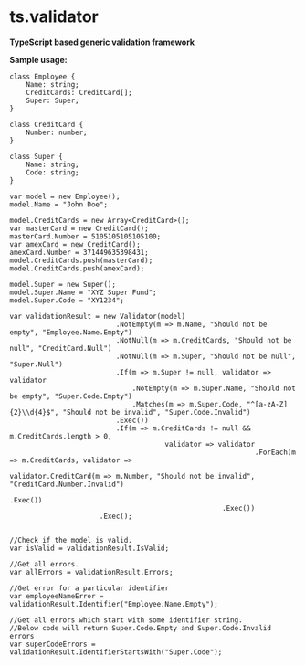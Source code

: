 # ts.validator

**TypeScript based generic validation framework**

**Sample usage:**

    class Employee {
        Name: string;
        CreditCards: CreditCard[];
        Super: Super;
    }

    class CreditCard {
        Number: number;
    }

    class Super {
        Name: string;
        Code: string;
    }

    var model = new Employee();
    model.Name = "John Doe";

    model.CreditCards = new Array<CreditCard>();
    var masterCard = new CreditCard();
    masterCard.Number = 5105105105105100;
    var amexCard = new CreditCard();
    amexCard.Number = 371449635398431;
    model.CreditCards.push(masterCard);
    model.CreditCards.push(amexCard);

    model.Super = new Super();
    model.Super.Name = "XYZ Super Fund";
    model.Super.Code = "XY1234";

    var validationResult = new Validator(model)                              
                              .NotEmpty(m => m.Name, "Should not be empty", "Employee.Name.Empty")
                              .NotNull(m => m.CreditCards, "Should not be null", "CreditCard.Null")
                              .NotNull(m => m.Super, "Should not be null", "Super.Null")
                              .If(m => m.Super != null, validator => validator
                                  .NotEmpty(m => m.Super.Name, "Should not be empty", "Super.Code.Empty")
                                  .Matches(m => m.Super.Code, "^[a-zA-Z]{2}\\d{4}$", "Should not be invalid", "Super.Code.Invalid")
                              .Exec())
                              .If(m => m.CreditCards != null && m.CreditCards.length > 0, 
                                          validator => validator
                                                                .ForEach(m => m.CreditCards, validator => 
                                                                                                  validator.CreditCard(m => m.Number, "Should not be invalid", "CreditCard.Number.Invalid")
                                                                                            .Exec())
                                                        .Exec())                                                            
                          .Exec();
     

    //Check if the model is valid.
    var isValid = validationResult.IsValid;

    //Get all errors.
    var allErrors = validationResult.Errors;

    //Get error for a particular identifier
    var employeeNameError = validationResult.Identifier("Employee.Name.Empty");

    //Get all errors which start with some identifier string. 
    //Below code will return Super.Code.Empty and Super.Code.Invalid errors
    var superCodeErrors = validationResult.IdentifierStartsWith("Super.Code");                          